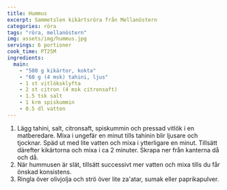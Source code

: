 ```yaml
---
title: Hummus
excerpt: Sammetslen kikärtsröra från Mellanöstern
categories: röra
tags: "röra, mellanöstern"
img: assets/img/hummus.jpg
servings: 6 portioner
cook_time: PT25M
ingredients:
  main:
    - "500 g kikärtor, kokta"
    - "60 g (4 msk) tahini, ljus"
    - 1 st vitlöksklyfta
    - 2 st citron (4 msk citronsaft)
    - 1.5 tsk salt
    - 1 krm spiskummin
    - 0.5 dl vatten
---
```


1. Lägg tahini, salt, citronsaft, spiskummin och pressad vitlök i en
   matberedare. Mixa i ungefär en minut tills tahinin blir ljusare och tjocknar.
   Späd ut med lite vatten och mixa i ytterligare en minut. Tillsätt därefter
   kikärtorna och mixa i ca 2 minuter. Skrapa ner från kanterna då och då.
2. När hummusen är slät, tillsätt successivt mer vatten och mixa tills du får
   önskad konsistens.
3. Ringla över olivjolja och strö över lite za'atar, sumak eller paprikapulver.
